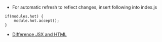 
* For automatic refresh to reflect changes, insert following into index.js
```
if(modules.hot) {
    module.hot.accept();
}
```

* [Difference JSX and HTML](./dia/jsx.jpeg)
   